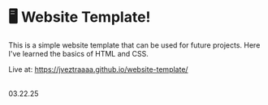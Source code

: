 # 🖥️ Website Template!

This is a simple website template that can be used for future projects. Here I've learned the basics of HTML and CSS. <br>

Live at: https://jveztraaaa.github.io/website-template/
<br><br>

03.22.25